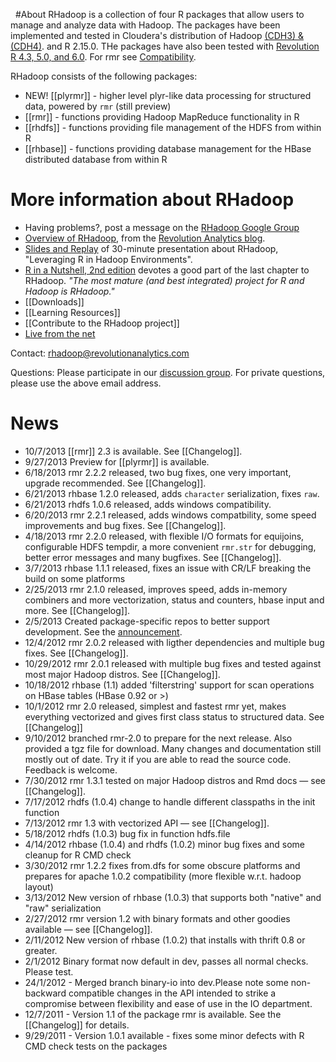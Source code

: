 &nbsp;
#About
RHadoop is a collection of four R packages that allow users to manage and analyze data with Hadoop. The packages have been implemented and tested in Cloudera's distribution of Hadoop <a href="http://www.cloudera.com/hadoop/">(CDH3) & (CDH4)</a>.  and R 2.15.0.  THe packages have also been tested with <a href="http://www.revolutionanalytics.com/downloads/">Revolution R 4.3, 5.0, and 6.0</a>. For rmr see [Compatibility](https://github.com/RevolutionAnalytics/rmr2/blob/master/docs/compatibility.md).


RHadoop consists of the following packages:

* NEW! [[plyrmr]] - higher level plyr-like data processing for structured data, powered by `rmr` (still preview)
* [[rmr]] - functions providing Hadoop MapReduce functionality in R 
* [[rhdfs]] - functions providing file management of the HDFS from within R 
* [[rhbase]] - functions providing database management for the HBase distributed database from within R


# More information about RHadoop

* Having problems?, post a message on the [RHadoop Google Group](https://groups.google.com/forum/#!forum/rhadoop)
* [Overview of RHadoop](http://blog.revolutionanalytics.com/2011/09/mapreduce-hadoop-r.html), from the [Revolution Analytics blog](http://blog.revolutionanalytics.com).
* [Slides and Replay](http://www.revolutionanalytics.com/news-events/free-webinars/2011/r-and-hadoop/) of 30-minute presentation about RHadoop, "Leveraging R in Hadoop Environments". 
* [R in a Nutshell, 2nd edition](http://shop.oreilly.com/product/0636920022008.do) devotes a good part of the last chapter to RHadoop. _"The most mature (and best integrated) project for R and Hadoop is RHadoop."_
* [[Downloads]] 
* [[Learning Resources]]
* [[Contribute to the RHadoop project]] 
* [Live from the net](https://friendfeed.com/rhadoop)

Contact: rhadoop@revolutionanalytics.com

Questions: Please participate in our [discussion group](https://groups.google.com/forum/?fromgroups#!forum/rhadoop). For private questions, please use the above email address.

# News
* 10/7/2013 [[rmr]] 2.3 is available. See [[Changelog]].
* 9/27/2013 Preview for [[plyrmr]] is available.
* 6/18/2013 rmr 2.2.2 released, two bug fixes, one very important, upgrade recommended. See [[Changelog]].
* 6/21/2013 rhbase 1.2.0 released, adds `character` serialization, fixes `raw`. 
* 6/21/2013 rhdfs 1.0.6 released, adds windows compatibility.
* 6/20/2013 rmr 2.2.1 released, adds windows compatbility, some speed improvements and bug fixes. See [[Changelog]].
* 4/18/2013 rmr 2.2.0 released, with flexible I/O formats for equijoins, configurable HDFS tempdir, a more convenient `rmr.str` for debugging, better error messages and many bugfixes. See [[Changelog]].
* 3/7/2013 rhbase 1.1.1 released, fixes an issue with CR/LF breaking the build on some platforms
* 2/25/2013 rmr 2.1.0 released, improves speed, adds in-memory combiners and more vectorization, status and counters, hbase input and more. See [[Changelog]].
* 2/5/2013 Created package-specific repos to better support development. See the [announcement](https://groups.google.com/d/topic/rhadoop/CwyaTCdiDdg/discussion).
* 12/4/2012 rmr 2.0.2 released with ligther dependencies and multiple bug fixes. See [[Changelog]].
* 10/29/2012 rmr 2.0.1 released with multiple bug fixes and tested against most major Hadoop distros. See [[Changelog]].
* 10/18/2012 rhbase (1.1) added 'filterstring' support for scan operations on HBase tables (HBase 0.92 or >)
* 10/1/2012 rmr 2.0 released, simplest and fastest rmr yet, makes everything vectorized and gives first class status to structured data. See [[Changelog]]
* 9/10/2012 branched rmr-2.0 to prepare for the next release. Also provided a tgz file for download. Many changes and documentation still mostly out of date. Try it if you are able to read the source code. Feedback is welcome.
* 7/30/2012 rmr 1.3.1 tested on major Hadoop distros and Rmd docs &mdash; see [[Changelog]]. 
* 7/17/2012 rhdfs (1.0.4) change to handle different classpaths in the init function
* 7/13/2012 rmr 1.3 with vectorized API &mdash; see [[Changelog]].
* 5/18/2012 rhdfs (1.0.3) bug fix in function hdfs.file
* 4/14/2012 rhbase (1.0.4) and rhdfs (1.0.2) minor bug fixes and some cleanup for R CMD check
* 3/30/2012 rmr 1.2.2 fixes from.dfs for some obscure platforms and prepares for apache 1.0.2 compatibility (more flexible w.r.t. hadoop layout)
* 3/13/2012 New version of rhbase (1.0.3) that supports both "native" and "raw" serialization 
* 2/27/2012 rmr version 1.2 with binary formats and other goodies available &mdash; see [[Changelog]].
* 2/11/2012 New version of rhbase (1.0.2) that installs with thrift 0.8 or greater.
* 2/1/2012 Binary format  now default in dev, passes all normal checks. Please test. 
* 24/1/2012 - Merged branch binary-io into dev.Please note some non-backward compatible changes in the API intended to strike a compromise between flexibility and ease of use in the IO department.
* 12/7/2011 - Version 1.1 of the package rmr is available. See the [[Changelog]] for details.
* 9/29/2011 - Version 1.0.1 available - fixes some minor defects with R CMD check tests on the packages 